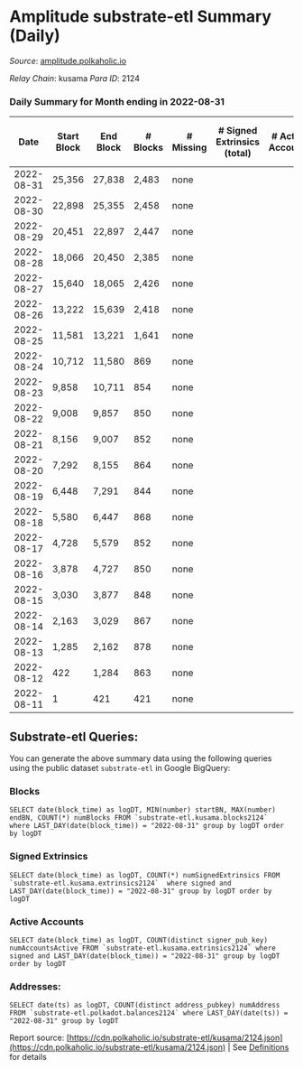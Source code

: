 # Amplitude substrate-etl Summary (Daily)

_Source_: [amplitude.polkaholic.io](https://amplitude.polkaholic.io)

*Relay Chain*: kusama
*Para ID*: 2124



### Daily Summary for Month ending in 2022-08-31


| Date | Start Block | End Block | # Blocks | # Missing | # Signed Extrinsics (total) | # Active Accounts | # Addresses with Balances | # Events | # Transfers | # XCM Transfers In | # XCM Transfers Out |
| ---- | ----------- | --------- | -------- | --------- | --------------------------- | ----------------- | ------------------------- | -------- | ----------- | ------------------ | ------------------- |
| 2022-08-31 | 25,356 | 27,838 | 2,483 | none  |  |  | 14 | 4,968 |   |   |   |
| 2022-08-30 | 22,898 | 25,355 | 2,458 | none  |  |  |  | 4,918 |   |   |   |
| 2022-08-29 | 20,451 | 22,897 | 2,447 | none  |  |  |  | 4,896 |   |   |   |
| 2022-08-28 | 18,066 | 20,450 | 2,385 | none  |  |  |  | 4,772 |   |   |   |
| 2022-08-27 | 15,640 | 18,065 | 2,426 | none  |  |  |  | 4,854 |   |   |   |
| 2022-08-26 | 13,222 | 15,639 | 2,418 | none  |  |  |  | 4,838 |   |   |   |
| 2022-08-25 | 11,581 | 13,221 | 1,641 | none  |  |  |  | 3,284 |   |   |   |
| 2022-08-24 | 10,712 | 11,580 | 869 | none  |  |  |  | 1,739 |   |   |   |
| 2022-08-23 | 9,858 | 10,711 | 854 | none  |  |  |  | 1,708 |   |   |   |
| 2022-08-22 | 9,008 | 9,857 | 850 | none  |  |  |  | 1,701 |   |   |   |
| 2022-08-21 | 8,156 | 9,007 | 852 | none  |  |  |  | 1,705 |   |   |   |
| 2022-08-20 | 7,292 | 8,155 | 864 | none  |  |  |  | 1,728 |   |   |   |
| 2022-08-19 | 6,448 | 7,291 | 844 | none  |  |  |  | 1,689 |   |   |   |
| 2022-08-18 | 5,580 | 6,447 | 868 | none  |  |  |  | 1,737 |   |   |   |
| 2022-08-17 | 4,728 | 5,579 | 852 | none  |  |  |  | 1,705 |   |   |   |
| 2022-08-16 | 3,878 | 4,727 | 850 | none  |  |  |  | 1,700 |   |   |   |
| 2022-08-15 | 3,030 | 3,877 | 848 | none  |  |  |  | 1,697 |   |   |   |
| 2022-08-14 | 2,163 | 3,029 | 867 | none  |  |  |  | 1,735 |   |   |   |
| 2022-08-13 | 1,285 | 2,162 | 878 | none  |  |  |  | 1,756 |   |   |   |
| 2022-08-12 | 422 | 1,284 | 863 | none  |  |  |  | 1,727 |   |   |   |
| 2022-08-11 | 1 | 421 | 421 | none  |  |  |  | 842 |   |   |   |

## Substrate-etl Queries:
You can generate the above summary data using the following queries using the public dataset `substrate-etl` in Google BigQuery:


### Blocks
```
SELECT date(block_time) as logDT, MIN(number) startBN, MAX(number) endBN, COUNT(*) numBlocks FROM `substrate-etl.kusama.blocks2124`  where LAST_DAY(date(block_time)) = "2022-08-31" group by logDT order by logDT
```


### Signed Extrinsics
```
SELECT date(block_time) as logDT, COUNT(*) numSignedExtrinsics FROM `substrate-etl.kusama.extrinsics2124`  where signed and LAST_DAY(date(block_time)) = "2022-08-31" group by logDT order by logDT
```


### Active Accounts
```
SELECT date(block_time) as logDT, COUNT(distinct signer_pub_key) numAccountsActive FROM `substrate-etl.kusama.extrinsics2124` where signed and LAST_DAY(date(block_time)) = "2022-08-31" group by logDT order by logDT
```


### Addresses:
```
SELECT date(ts) as logDT, COUNT(distinct address_pubkey) numAddress FROM `substrate-etl.polkadot.balances2124` where LAST_DAY(date(ts)) = "2022-08-31" group by logDT
```



Report source: [https://cdn.polkaholic.io/substrate-etl/kusama/2124.json](https://cdn.polkaholic.io/substrate-etl/kusama/2124.json) | See [Definitions](/DEFINITIONS.md) for details
